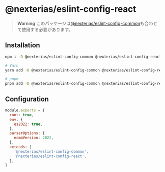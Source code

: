 # @nexterias/eslint-config-react

> **Warning** このパッケージは[@nexterias/eslint-config-common](https://npmjs.com/package/@nexterias/eslint-config-common)も合わせて使用する必要があります。

## Installation

```sh
npm i -D @nexterias/eslint-config-common @nexterias/eslint-config-react

# Yarn
yarn add -D @nexterias/eslint-config-common @nexterias/eslint-config-react

# pnpm
pnpm add -D @nexterias/eslint-config-common @nexterias/eslint-config-react
```

## Configuration

```cjs
module.exports = {
  root: true,
  env: {
    es2022: true,
  },
  parserOptions: {
    ecmaVersion: 2022,
  },
  extends: [
    '@nexterias/eslint-config-common',
    '@nexterias/eslint-config-react',
  ],
}
```
